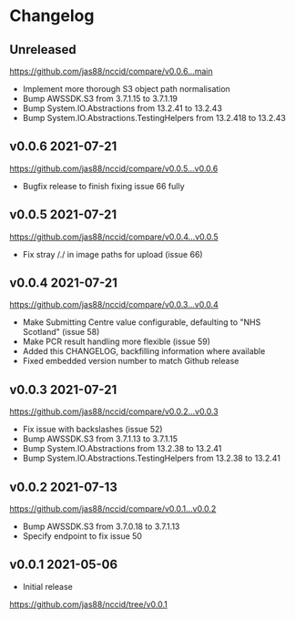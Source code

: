 # Changelog

## Unreleased

https://github.com/jas88/nccid/compare/v0.0.6...main

- Implement more thorough S3 object path normalisation
- Bump AWSSDK.S3 from 3.7.1.15 to 3.7.1.19
- Bump System.IO.Abstractions from 13.2.41 to 13.2.43
- Bump System.IO.Abstractions.TestingHelpers from 13.2.418 to 13.2.43

## v0.0.6 2021-07-21

https://github.com/jas88/nccid/compare/v0.0.5...v0.0.6

- Bugfix release to finish fixing issue 66 fully

## v0.0.5 2021-07-21

https://github.com/jas88/nccid/compare/v0.0.4...v0.0.5

- Fix stray /./ in image paths for upload (issue 66)

## v0.0.4 2021-07-21

https://github.com/jas88/nccid/compare/v0.0.3...v0.0.4

- Make Submitting Centre value configurable, defaulting to "NHS Scotland" (issue 58)
- Make PCR result handling more flexible (issue 59)
- Added this CHANGELOG, backfilling information where available
- Fixed embedded version number to match Github release

## v0.0.3 2021-07-21

https://github.com/jas88/nccid/compare/v0.0.2...v0.0.3

- Fix issue with backslashes (issue 52)
- Bump AWSSDK.S3 from 3.7.1.13 to 3.7.1.15
- Bump System.IO.Abstractions from 13.2.38 to 13.2.41
- Bump System.IO.Abstractions.TestingHelpers from 13.2.38 to 13.2.41

## v0.0.2 2021-07-13

https://github.com/jas88/nccid/compare/v0.0.1...v0.0.2

- Bump AWSSDK.S3 from 3.7.0.18 to 3.7.1.13
- Specify endpoint to fix issue 50

## v0.0.1 2021-05-06

- Initial release

https://github.com/jas88/nccid/tree/v0.0.1

